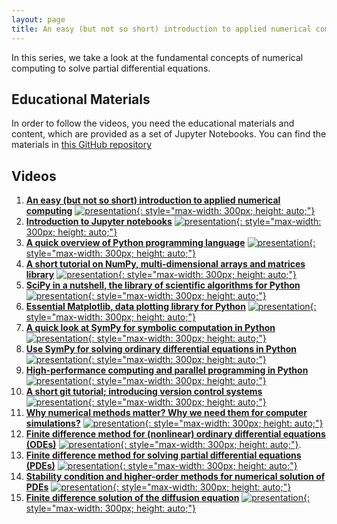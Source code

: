 ```yaml
---
layout: page
title: An easy (but not so short) introduction to applied numerical computing
---
```


In this series, we take a look at the fundamental concepts of numerical computing to solve partial differential equations.

## Educational Materials

In order to follow the videos, you need the educational materials and content, which are provided as a set of Jupyter Notebooks. You can find the materials in [this GitHub repository](https://github.com/TuxRiders/numerical-computing-intro)

## Videos

1. [**An easy (but not so short) introduction to applied numerical computing**](https://www.youtube.com/watch?v=v4OlC-B6Wa8)
[![presentation](http://img.youtube.com/vi/v4OlC-B6Wa8/0.jpg){: style="max-width: 300px; height: auto;"}](https://www.youtube.com/watch?v=v4OlC-B6Wa8)
2. [**Introduction to Jupyter notebooks**](https://www.youtube.com/watch?v=_xYVsijBF8w)
[![presentation](http://img.youtube.com/vi/_xYVsijBF8w/0.jpg){: style="max-width: 300px; height: auto;"}](https://www.youtube.com/watch?v=_xYVsijBF8w)
3. [**A quick overview of Python programming language**](https://www.youtube.com/watch?v=w0jbjaJf_Ho)
[![presentation](http://img.youtube.com/vi/w0jbjaJf_Ho/0.jpg){: style="max-width: 300px; height: auto;"}](https://www.youtube.com/watch?v=w0jbjaJf_Ho)
4. [**A short tutorial on NumPy, multi-dimensional arrays and matrices library**](https://www.youtube.com/watch?v=3Tkik5wg1-8)
[![presentation](http://img.youtube.com/vi/3Tkik5wg1-8/0.jpg){: style="max-width: 300px; height: auto;"}](https://www.youtube.com/watch?v=3Tkik5wg1-8)
5. [**SciPy in a nutshell, the library of scientific algorithms for Python**](https://www.youtube.com/watch?v=H2BLlbRZjwY)
[![presentation](http://img.youtube.com/vi/H2BLlbRZjwY/0.jpg){: style="max-width: 300px; height: auto;"}](https://www.youtube.com/watch?v=H2BLlbRZjwY)
6. [**Essential Matplotlib, data plotting library for Python**](https://www.youtube.com/watch?v=GINag07oPZY)
[![presentation](http://img.youtube.com/vi/GINag07oPZY/0.jpg){: style="max-width: 300px; height: auto;"}](https://www.youtube.com/watch?v=GINag07oPZY)
7. [**A quick look at SymPy for symbolic computation in Python**](https://www.youtube.com/watch?v=lR40tFmSCwM)
[![presentation](http://img.youtube.com/vi/lR40tFmSCwM/0.jpg){: style="max-width: 300px; height: auto;"}](https://www.youtube.com/watch?v=lR40tFmSCwM)
8. [**Use SymPy for solving ordinary differential equations in Python**](https://www.youtube.com/watch?v=xCB8qgRrZwU)
[![presentation](http://img.youtube.com/vi/xCB8qgRrZwU/0.jpg){: style="max-width: 300px; height: auto;"}](https://www.youtube.com/watch?v=xCB8qgRrZwU)
9. [**High-performance computing and parallel programming in Python**](https://www.youtube.com/watch?v=DouD7v8C4KU)
[![presentation](http://img.youtube.com/vi/DouD7v8C4KU/0.jpg){: style="max-width: 300px; height: auto;"}](https://www.youtube.com/watch?v=DouD7v8C4KU)
10. [**A short git tutorial; introducing version control systems**](https://www.youtube.com/watch?v=chAeJbdyR1A)
[![presentation](http://img.youtube.com/vi/chAeJbdyR1A/0.jpg){: style="max-width: 300px; height: auto;"}](https://www.youtube.com/watch?v=chAeJbdyR1A)
11. [**Why numerical methods matter? Why we need them for computer simulations?**](https://www.youtube.com/watch?v=b5nUU5bgwi4)
[![presentation](http://img.youtube.com/vi/b5nUU5bgwi4/0.jpg){: style="max-width: 300px; height: auto;"}](https://www.youtube.com/watch?v=b5nUU5bgwi4)
12. [**Finite difference method for (nonlinear) ordinary differential equations (ODEs)**](https://www.youtube.com/watch?v=WkOnncqKQGI)
[![presentation](http://img.youtube.com/vi/WkOnncqKQGI/0.jpg){: style="max-width: 300px; height: auto;"}](https://www.youtube.com/watch?v=WkOnncqKQGI).
13. [**Finite difference method for solving partial differential equations (PDEs)**](https://www.youtube.com/watch?v=Ac0QUM5Z3yg)
[![presentation](http://img.youtube.com/vi/Ac0QUM5Z3yg/0.jpg){: style="max-width: 300px; height: auto;"}](https://www.youtube.com/watch?v=Ac0QUM5Z3yg)
14. [**Stability condition and higher-order methods for numerical solution of PDEs**](https://www.youtube.com/watch?v=gxEF-famvfA)
[![presentation](http://img.youtube.com/vi/gxEF-famvfA/0.jpg){: style="max-width: 300px; height: auto;"}](https://www.youtube.com/watch?v=gxEF-famvfA)
15. [**Finite difference solution of the diffusion equation**](https://www.youtube.com/watch?v=iwQ7A5VVQL8)
[![presentation](http://img.youtube.com/vi/iwQ7A5VVQL8/0.jpg){: style="max-width: 300px; height: auto;"}](https://www.youtube.com/watch?v=iwQ7A5VVQL8)